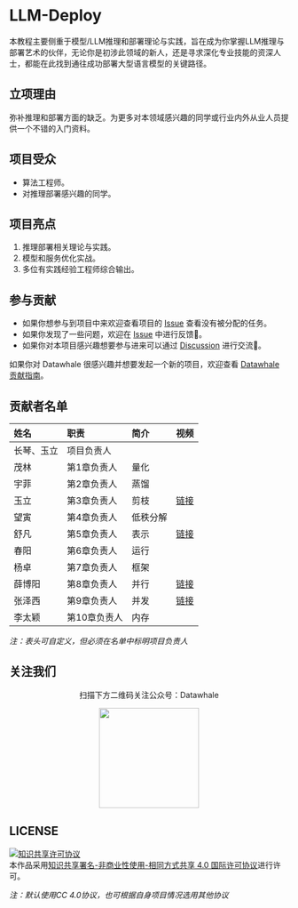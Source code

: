 # LLM-Deploy

本教程主要侧重于模型/LLM推理和部署理论与实践，旨在成为你掌握LLM推理与部署艺术的伙伴，无论你是初涉此领域的新人，还是寻求深化专业技能的资深人士，都能在此找到通往成功部署大型语言模型的关键路径。

## 立项理由

弥补推理和部署方面的缺乏。为更多对本领域感兴趣的同学或行业内外从业人员提供一个不错的入门资料。

## 项目受众

- 算法工程师。
- 对推理部署感兴趣的同学。

## 项目亮点

1. 推理部署相关理论与实践。
2. 模型和服务优化实战。
3. 多位有实践经验工程师综合输出。

## 参与贡献

- 如果你想参与到项目中来欢迎查看项目的 [Issue]() 查看没有被分配的任务。
- 如果你发现了一些问题，欢迎在 [Issue]() 中进行反馈🐛。
- 如果你对本项目感兴趣想要参与进来可以通过 [Discussion]() 进行交流💬。

如果你对 Datawhale 很感兴趣并想要发起一个新的项目，欢迎查看 [Datawhale 贡献指南](https://github.com/datawhalechina/DOPMC#%E4%B8%BA-datawhale-%E5%81%9A%E5%87%BA%E8%B4%A1%E7%8C%AE)。

## 贡献者名单

| 姓名 | 职责 | 简介 | 视频 |
| :----| :---- | :---- | ----- |
| 长琴、玉立 | 项目负责人 |  |  |
| 茂林 | 第1章负责人 | 量化 |  |
| 宇菲 | 第2章负责人 | 蒸馏 |  |
| 玉立 | 第3章负责人 | 剪枝 | [链接](https://meeting.tencent.com/crm/2ZdxyLYl14) |
| 望寅 | 第4章负责人 | 低秩分解 |  |
| 舒凡 | 第5章负责人 | 表示 | [链接](https://meeting.tencent.com/crm/NxvPbVzd7d) |
| 春阳 | 第6章负责人 | 运行 |  |
| 杨卓 | 第7章负责人 | 框架 |  |
| 薛博阳 | 第8章负责人 | 并行 | [链接](https://meeting.tencent.com/crm/Nov91wz2eb) |
| 张泽西 | 第9章负责人 | 并发 | [链接](https://meeting.tencent.com/crm/2YoM9MV3b7) |
| 李太颖 | 第10章负责人 | 内存 |  |

*注：表头可自定义，但必须在名单中标明项目负责人*

## 关注我们

<div align=center>
<p>扫描下方二维码关注公众号：Datawhale</p>
<img src="https://raw.githubusercontent.com/datawhalechina/pumpkin-book/master/res/qrcode.jpeg" width = "180" height = "180">
</div>

## LICENSE

<a rel="license" href="http://creativecommons.org/licenses/by-nc-sa/4.0/"><img alt="知识共享许可协议" style="border-width:0" src="https://img.shields.io/badge/license-CC%20BY--NC--SA%204.0-lightgrey" /></a><br />本作品采用<a rel="license" href="http://creativecommons.org/licenses/by-nc-sa/4.0/">知识共享署名-非商业性使用-相同方式共享 4.0 国际许可协议</a>进行许可。

*注：默认使用CC 4.0协议，也可根据自身项目情况选用其他协议*
